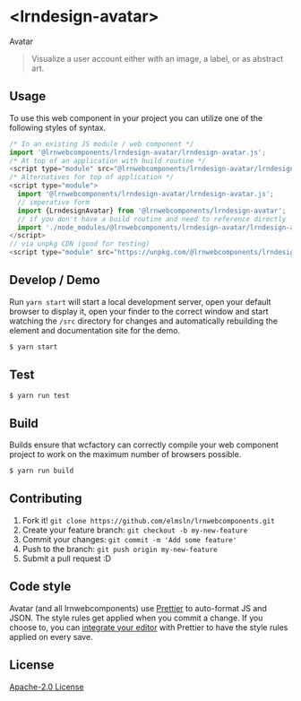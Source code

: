 # &lt;lrndesign-avatar&gt;

Avatar
> Visualize a user account either with an image, a label, or as abstract art.

## Usage
To use this web component in your project you can utilize one of the following styles of syntax.

```js
/* In an existing JS module / web component */
import '@lrnwebcomponents/lrndesign-avatar/lrndesign-avatar.js';
/* At top of an application with build routine */
<script type="module" src="@lrnwebcomponents/lrndesign-avatar/lrndesign-avatar.js"></script>
/* Alternatives for top of application */
<script type="module">
  import '@lrnwebcomponents/lrndesign-avatar/lrndesign-avatar.js';
  // imperative form
  import {LrndesignAvatar} from '@lrnwebcomponents/lrndesign-avatar';
  // if you don't have a build routine and need to reference directly
  import './node_modules/@lrnwebcomponents/lrndesign-avatar/lrndesign-avatar.js';
</script>
// via unpkg CDN (good for testing)
<script type="module" src="https://unpkg.com/@lrnwebcomponents/lrndesign-avatar/lrndesign-avatar.js"></script>
```

## Develop / Demo
Run `yarn start` will start a local development server, open your default browser to display it, open your finder to the correct window and start watching the `/src` directory for changes and automatically rebuilding the element and documentation site for the demo.
```bash
$ yarn start
```

## Test

```bash
$ yarn run test
```

## Build
Builds ensure that wcfactory can correctly compile your web component project to
work on the maximum number of browsers possible.
```bash
$ yarn run build
```

## Contributing

1. Fork it! `git clone https://github.com/elmsln/lrnwebcomponents.git`
2. Create your feature branch: `git checkout -b my-new-feature`
3. Commit your changes: `git commit -m 'Add some feature'`
4. Push to the branch: `git push origin my-new-feature`
5. Submit a pull request :D

## Code style

Avatar (and all lrnwebcomponents) use [Prettier][prettier] to auto-format JS and JSON.  The style rules get applied when you commit a change.  If you choose to, you can [integrate your editor][prettier-ed] with Prettier to have the style rules applied on every save.

[prettier]: https://github.com/prettier/prettier/
[prettier-ed]: https://github.com/prettier/prettier/#editor-integration
[polyserve]: https://github.com/Polymer/polyserve
[web-component-tester]: https://github.com/Polymer/web-component-tester

## License
[Apache-2.0 License](http://opensource.org/licenses/Apache-2.0)